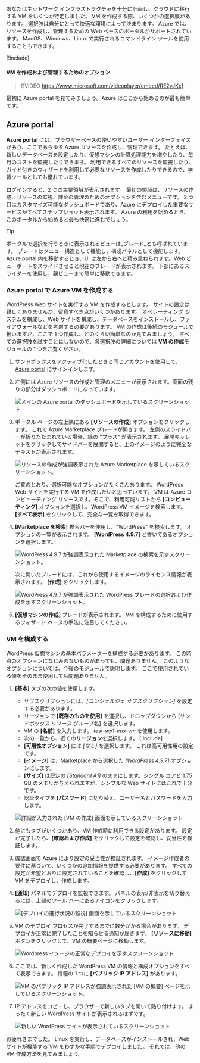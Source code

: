 あなたはネットワーク インフラストラクチャを十分に計画し、クラウドに移行する VM をいくつか特定しました。 VM を作成する際、いくつかの選択肢があります。 選択肢は自分にとって快適な環境によって決まります。 Azure では、リソースを作成し、管理するための Web ベースのポータルがサポートされています。 MacOS、Windows、Linux で実行されるコマンドライン ツールを使用することもできます。

[!include[](../../../includes/azure-sandbox-activate.md)]

#### <a name="options-to-create-and-manage-vms"></a>VM を作成および管理するためのオプション

> [!VIDEO https://www.microsoft.com/videoplayer/embed/RE2yJKx]

最初に Azure portal を見てみましょう。Azure はここから始めるのが最も簡単です。

## <a name="azure-portal"></a>Azure portal

**Azure portal** には、ブラウザーベースの使いやすいユーザー インターフェイスがあり、ここであらゆる Azure リソースを作成し、管理できます。 たとえば、新しいデータベースを設定したり、仮想マシンの計算処理能力を増やしたり、毎月のコストを監視したりできます。 利用できるすべてのリソースを監視したり、ガイド付きのウィザードを利用して必要なリソースを作成したりできるので、学習ツールとしても優れています。

ログインすると、2 つの主要領域が表示されます。 最初の領域は、リソースの作成、リソースの監視、課金の管理のためのオプションを含むメニューです。 2 つ目はカスタマイズ可能なダッシュボードであり、Azure にデプロイした重要なサービスがすべてスナップショット表示されます。 Azure の利用を始めるとき、このポータルから始めると最も快適に進むでしょう。

> [!TIP]
> ポータルで選択を行うときに表示されるビューは_ブレード_とも呼ばれています。 ブレードはメニュー構造として機能し、構成パネルとして機能します。 Azure portal 内を移動するとき、UI は左から右へと積み重ねられます。Web ビューポートをスライドさせると現在のブレードが表示されます。 下部にあるスライダーを使用し、親ビューまで簡単に移動できます。

### <a name="create-an-azure-vm-with-the-azure-portal"></a>Azure portal で Azure VM を作成する

WordPress Web サイトを実行する VM を作成するとします。 サイトの設定は難しくありませんが、留意すべき点がいくつかあります。 オペレーティング システムを構成し、Web サイトを構成し、データベースをインストールし、ファイアウォールなどを考慮する必要があります。 VM の作成は後続のモジュールで扱いますが、ここで 1 つ作成し、どのくらい簡単なのか見てみましょう。 すべての選択肢を試すことはしないので、各選択肢の詳細については **VM の作成**モジュールの 1 つをご覧ください。

1. サンドボックスをアクティブ化したときと同じアカウントを使用して、[Azure portal](https://portal.azure.com/triplecrownlabs.onmicrosoft.com?azure-portal=true) にサインインします。 

1. 左側には Azure リソースの作成と管理のメニューが表示されます。画面の残りの部分はダッシュボードになっています。

    ![メインの Azure portal のダッシュボードを示しているスクリーンショット](../media/3-dashboard-page.png)

1. ポータル ページの左上隅にある **[リソースの作成]** オプションをクリックします。 これで Azure Marketplace ブレードが開きます。 左側のスライドバーが折りたたまれている場合、緑の "プラス" が表示されます。 展開キャレットをクリックしてサイドバーを展開すると、上のイメージのように完全なテキストが表示されます。

    ![リソースの作成が強調表示された Azure Marketplace を示しているスクリーンショット。](../media/3-create-new-resource.png)

    ご覧のとおり、選択可能なオプションがたくさんあります。 WordPress Web サイトを実行する VM を作成したいと思っています。 VM は Azure コンピューティング リソースです。そこで、利用可能リストから **[コンピューティング]** オプションを選択し、WordPress VM イメージを検索します。 **[すべて表示]** をクリックして、完全な一覧を取得できます。

1. **[Marketplace を検索]** 検索バーを使用し、"WordPress" を検索します。 オプションの一覧が表示されます。 **[WordPress 4.9.7]** と書いてあるオプションを選択します。

    ![WordPress 4.9.7 が強調表示された Marketplace の検索を示すスクリーンショット。](../media/3-search-vm-image.png)

    次に開いたブレードには、これから使用するイメージのライセンス情報が表示されます。 **[作成]** をクリックします。

    ![WordPress 4.9.7 が強調表示された WordPress ブレードの選択および作成を示すスクリーンショット。](../media/3-create-vm-image.png)

1. **[仮想マシンの作成]** ブレードが表示されます。 VM を構成するために使用するウィザード ベースの手法に注目してください。

### <a name="configure-the-vm"></a>VM を構成する

WordPress 仮想マシンの基本パラメーターを構成する必要があります。 この時点のオプションになじみのないものがあっても、問題ありません。 このようなオプションについては、今後のモジュールで説明します。 ここで使用されている値をそのまま使用しても問題ありません。

1. **[基本]** タブの次の値を使用します。
    - サブスクリプションには、_[コンシェルジェ サブスクリプション]_ を設定する必要があります。
    - リージョンで **[既存のものを使用]** を選択し、ドロップダウンから <rgn>[サンドボックス リソース グループ名]</rgn> を選択します。
    - VM の **[名前]** を入力します。 _test-wp1-eus-vm_ を使用します。
    - 次の一覧から、近くの**リージョン**を選択します。
        [!include[](../../../includes/azure-sandbox-regions-note-friendly.md)]
    - **[可用性オプション]** には _[なし]_ を選択します。 これは高可用性用の設定です。
    - **[イメージ]** は、Marketplace から選択した _[WordPress 4.9.7]_ オプションにします。
    - **[サイズ]** は既定の _[Standard A1]_ のままにします。シングル コアと 1.75 GB のメモリが与えられますが、シンプルな Web サイトにはこれで十分です。
    - 認証タイプを **[パスワード]** に切り替え、ユーザー名とパスワードを入力します。

    ![詳細が入力された [VM の作成] 画面を示しているスクリーンショット](../media/3-create-vm-1.png)

1. 他にもタブがいくつかあり、VM 作成時に利用できる設定があります。 設定が完了したら、**[確認および作成]** をクリックして設定を確認し、妥当性を検証します。

1. 確認画面で Azure により設定の妥当性が検証されます。 イメージ作成者の要件に基づいて、いくつかの追加情報を提供する必要があります。 すべての設定が希望どおりに設定されていることを確認し、**[作成]** をクリックして VM をデプロイし、作成します。

1. **[通知]** パネルでデプロイを監視できます。 パネルの表示/非表示を切り替えるには、上部のツール バーにあるアイコンをクリックします。

    ![[デプロイの進行状況の監視] 画面を示しているスクリーンショット](../media/3-deploying.png)

1. VM のデプロイ プロセスが完了するまでに数分かかる場合があります。 デプロイが正常に完了したことを知らせる通知が届きます。 **[リソースに移動]** ボタンをクリックして、VM の概要ページに移動します。

    ![Wordpress イメージの正常なデプロイを示すスクリーンショット](../media/3-deployment-succeeded.png)

1. ここでは、新しく作成した WordPress VM の情報と構成オプションをすべて表示できます。 情報の 1 つに **[パブリック IP アドレス]** があります。

    ![VM のパブリック IP アドレスが強調表示された [VM の概要] ページを示しているスクリーンショット。](../media/3-public-ip-address.png)

11. IP アドレスをコピーし、ブラウザーで新しいタブを開いて貼り付けます。 まったく新しい WordPress サイトが表示されるはずです。

    ![新しい WordPress サイトが表示されているスクリーンショット](../media/3-my-new-blog.png)

お疲れさまでした。 Linux を実行し、データベースがインストールされ、Web サイトが機能する VM をわずかな手順でデプロイしました。 それでは、他の VM 作成方法を見てみましょう。
